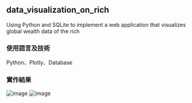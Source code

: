 ## data_visualization_on_rich
Using Python and SQLite to implement a web application that visualizes global wealth data of the rich

### 使用語言及技術
Python、Plotly、Database

### 實作結果
![image](https://github.com/user-attachments/assets/06bea38d-e499-41d9-abda-3343bbd3f651)
![image](https://github.com/user-attachments/assets/eab01f1a-45eb-46b4-b346-fd690460f132)


